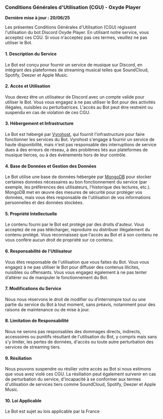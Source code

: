 ### **Conditions Générales d'Utilisation (CGU) - Oxyde Player**

**Dernière mise à jour : 20/06/25**

Les présentes Conditions Générales d'Utilisation (CGU) régissent l'utilisation du bot Discord Oxyde Player. En utilisant notre service, vous acceptez ces CGU. Si vous n'acceptez pas ces termes, veuillez ne pas utiliser le Bot.

#### 1. **Description du Service**

Le Bot est conçu pour fournir un service de musique sur Discord, en intégrant des plateformes de streaming musical telles que SoundCloud, Spotify, Deezer et Apple Music.

#### 2. **Accès et Utilisation**

Vous devez être un utilisateur de Discord avec un compte valide pour utiliser le Bot. Vous vous engagez à ne pas utiliser le Bot pour des activités illégales, nuisibles ou perturbatrices. L'accès au Bot peut être restreint ou suspendu en cas de violation de ces CGU.

#### 3. **Hébergement et Infrastructure**

Le Bot est hébergé par [Vyrohost](https://vyrohost.com), qui fournit l'infrastructure pour faire fonctionner les services du Bot. Vyrohost s'engage à fournir un service de haute disponibilité, mais n'est pas responsable des interruptions de service dues à des erreurs de réseau, à des problèmes liés aux plateformes de musique tierces, ou à des événements hors de leur contrôle.

#### 4. **Base de Données et Gestion des Données**

Le Bot utilise une base de données hébergée par [MongoDB](https://mongodb.com) pour stocker certaines données nécessaires au bon fonctionnement du service (par exemple, les préférences des utilisateurs, l'historique des lectures, etc.). MongoDB met en œuvre des mesures de sécurité pour protéger vos données, mais vous êtes responsable de l'utilisation de vos informations personnelles et des données stockées.

#### 5. **Propriété Intellectuelle**

Le contenu fourni par le Bot est protégé par des droits d'auteur. Vous acceptez de ne pas télécharger, reproduire ou distribuer illégalement du contenu protégé. Vous reconnaissez que l'accès au Bot et à son contenu ne vous confère aucun droit de propriété sur ce contenu.

#### 6. **Responsabilité de l'Utilisateur**

Vous êtes responsable de l'utilisation que vous faites du Bot. Vous vous engagez à ne pas utiliser le Bot pour diffuser des contenus illicites, nuisibles ou offensants. Vous vous engagez également à ne pas tenter d’altérer ou de manipuler le fonctionnement du Bot.

#### 7. **Modifications du Service**

Nous nous réservons le droit de modifier ou d’interrompre tout ou une partie du service du Bot à tout moment, sans préavis, notamment pour des raisons de maintenance ou de mise à jour.

#### 8. **Limitation de Responsabilité**

Nous ne serons pas responsables des dommages directs, indirects, accessoires ou punitifs résultant de l'utilisation du Bot, y compris mais sans s'y limiter, les pertes de données, d'accès ou toute autre perturbation des services de streaming tiers.

#### 9. **Résiliation**

Nous pouvons suspendre ou résilier votre accès au Bot si nous estimons que vous avez violé ces CGU. La résiliation peut également survenir en cas de perturbation du service, d'incapacité à se conformer aux termes d'utilisation de services tiers comme SoundCloud, Spotify, Deezer et Apple Music.

#### 10. **Loi Applicable**

Le Bot est sujet au lois applicable par la France
